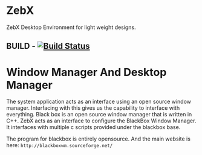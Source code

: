 # ZebX
ZebX Desktop Environment for light weight designs.

## BUILD - [![Build Status](https://travis-ci.org/vixadd/ZebX.svg?branch=master)](https://travis-ci.org/vixadd/ZebX)

# Window Manager And Desktop Manager
The system application acts as an interface using an open source window manager. Interfacing with this gives us the capability to interface with everything. Black box is an open source window manager that is written in C++. ZebX acts as an interface to configure the BlackBox Window Manager. It interfaces with multiple c scripts provided under the blackbox base.

The program for blackbox is entirely opensource. And the main website is here:
` http://blackboxwm.sourceforge.net/ `
